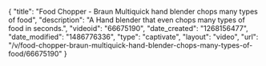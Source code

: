 {
    "title": "Food Chopper - Braun Multiquick hand blender chops many types of food",
    "description": "A Hand blender that even chops many types of food in seconds.",
    "videoid": "66675190",
    "date_created": "1268156477",
    "date_modified": "1486776336",
    "type": "captivate",
    "layout": "video",
    "url": "\/v\/food-chopper-braun-multiquick-hand-blender-chops-many-types-of-food\/66675190"
}